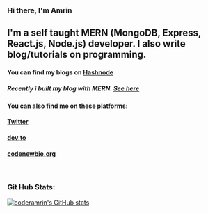 ### Hi there, I'm Amrin

## I'm a self taught MERN (MongoDB, Express, React.js, Node.js) developer. I also write blog/tutorials on programming. 
#### You can find my blogs on [Hashnode](https://hashnode.com/@coderamrin)<br>
##### Recently i built my blog with MERN. [See here](https://coderamrin.herokuapp.com/blog)

#### You can also find me on these platforms:
#### [Twitter](https://twitter.com/CoderAmrin)<br>
#### [dev.to](https://dev.to/coderamrin)<br> 
#### [codenewbie.org](https://community.codenewbie.org/coderamrin)

<br>
 
### Git Hub Stats:

[![coderamrin's GitHub stats](https://github-readme-stats.vercel.app/api?username=coderamrin&show_icons=true&theme=prussian)](https://github.com/coderamrin/github-readme-stats)
